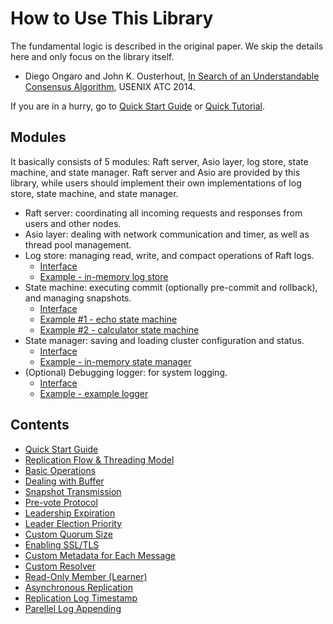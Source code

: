 
How to Use This Library
=======================

The fundamental logic is described in the original paper. We skip the details here and only focus on the library itself.

* Diego Ongaro and John K. Ousterhout, [In Search of an Understandable Consensus Algorithm](https://raft.github.io/raft.pdf), USENIX ATC 2014.

If you are in a hurry, go to [Quick Start Guide](quick_start_guide.md) or [Quick Tutorial](quick_tutorial.md).


Modules
-------
It basically consists of 5 modules: Raft server, Asio layer, log store, state machine, and state manager. Raft server and Asio are provided by this library, while users should implement their own implementations of log store, state machine, and state manager.
* Raft server: coordinating all incoming requests and responses from users and other nodes.
* Asio layer: dealing with network communication and timer, as well as thread pool management.
* Log store: managing read, write, and compact operations of Raft logs.
    * [Interface](../include/libnuraft/log_store.hxx)
    * [Example - in-memory log store](../examples/in_memory_log_store.cxx)
* State machine: executing commit (optionally pre-commit and rollback), and managing snapshots.
    * [Interface](../include/libnuraft/state_machine.hxx)
    * [Example #1 - echo state machine](../examples/echo/echo_state_machine.hxx)
    * [Example #2 - calculator state machine](../examples/calculator/calc_state_machine.hxx)
* State manager: saving and loading cluster configuration and status.
    * [Interface](../include/libnuraft/state_mgr.hxx)
    * [Example - in-memory state manager](../examples/in_memory_state_mgr.hxx)
* (Optional) Debugging logger: for system logging.
    * [Interface](../include/libnuraft/logger.hxx)
    * [Example - example logger](../examples/logger_wrapper.hxx)


Contents
--------
* [Quick Start Guide](quick_start_guide.md)
* [Replication Flow & Threading Model](replication_flow.md)
* [Basic Operations](basic_operations.md)
* [Dealing with Buffer](dealing_with_buffer.md)
* [Snapshot Transmission](snapshot_transmission.md)
* [Pre-vote Protocol](prevote_protocol.md)
* [Leadership Expiration](leadership_expiration.md)
* [Leader Election Priority](leader_election_priority.md)
* [Custom Quorum Size](custom_quorum_size.md)
* [Enabling SSL/TLS](enabling_ssl.md)
* [Custom Metadata for Each Message](custom_metadata.md)
* [Custom Resolver](custom_resolver.md)
* [Read-Only Member (Learner)](readonly_member.md)
* [Asynchronous Replication](async_replication.md)
* [Replication Log Timestamp](log_timestamp.md)
* [Parellel Log Appending](parallel_log_appending.md)
